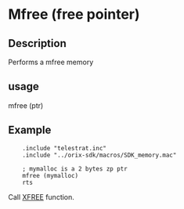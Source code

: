 # Mfree (free pointer)

## Description

Performs a mfree memory

## usage

mfree (ptr)

## Example

```ca65
    .include "telestrat.inc"
    .include "../orix-sdk/macros/SDK_memory.mac"

    ; mymalloc is a 2 bytes zp ptr
    mfree (mymalloc)
    rts
```

Call [XFREE](../../../kernel/primitives/xfree.md) function.

